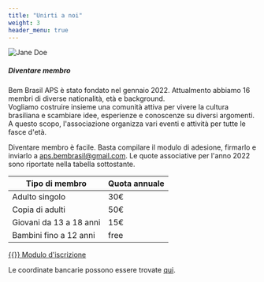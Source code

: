 ```yaml
---
title: "Unirti a noi"
weight: 3
header_menu: true
---
```


![Jane Doe](images/Logo_bem_brasil.jpeg)

##### Diventare membro

Bem Brasil APS è stato fondato nel gennaio 2022. Attualmento abbiamo 16 membri di diverse nationalità, età e background.  
Vogliamo costruire insieme una comunità attiva per vivere la cultura brasiliana e scambiare idee, esperienze e conoscenze su diversi argomenti. A questo scopo, l'associazione organizza vari eventi e attività per tutte le fasce d'età.

Diventare membro è facile. Basta compilare il modulo di adesione, firmarlo e inviarlo a aps.bembrasil@gmail.com.
Le quote associative per l'anno 2022 sono riportate nella tabella sottostante.

| Tipo di membro | Quota annuale |
| --- | ----------- |
| Adulto singolo | 30€ |
| Copia di adulti | 50€ |
| Giovani da 13 a 18 anni | 15€ |
| Bambini fino a 12 anni | free |

[{{<icon class="fa fa-file-pdf-o">}} Modulo d'iscrizione](files/Modulo_iscrizione-v2.pdf)  

Le coordinate bancarie possono essere trovate [qui](banca).
